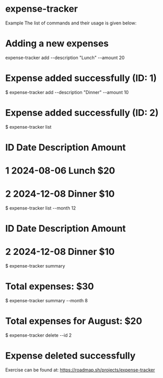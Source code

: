 # expense-tracker

Example
The list of commands and their usage is given below:

# Adding a new expenses
expense-tracker add --description "Lunch" --amount 20
# Expense added successfully (ID: 1)

$ expense-tracker add --description "Dinner" --amount 10
# Expense added successfully (ID: 2)

$ expense-tracker list
# ID  Date       Description  Amount
# 1   2024-08-06  Lunch        $20
# 2   2024-12-08  Dinner       $10

$ expense-tracker list --month 12
# ID  Date       Description  Amount
# 2   2024-12-08  Dinner       $10

$ expense-tracker summary
# Total expenses: $30

$ expense-tracker summary --month 8
# Total expenses for August: $20

$ expense-tracker delete --id 2
# Expense deleted successfully

Exercise can be found at:
https://roadmap.sh/projects/expense-tracker

